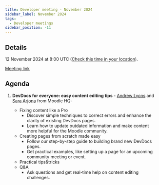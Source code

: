 ```yaml
---
title: Developer meeting - November 2024
sidebar_label: November 2024
tags:
  - Developer meetings
sidebar_position: -11
---
```


## Details

12 November 2024 at 8:00 UTC ([Check this time in your location](https://www.timeanddate.com/worldclock/fixedtime.html?msg=Moodle+Developer+meeting+-+August+2023&iso=20230815T07&p1=1440&ah=1)).

[Meeting link](https://moodle.org/mod/bigbluebuttonbn/view.php?id=8596)

## Agenda

1. **DevDocs for everyone: easy content editing tips** - [Andrew Lyons](https://moodle.org/user/profile.php?id=268794) and [Sara Arjona](https://moodle.org/user/profile.php?id=119927) from Moodle HQ:

    - Fixing content like a Pro
        - Discover simple techniques to correct errors and enhance the clarity of existing DevDocs pages.
        - Learn how to update outdated information and make content more helpful for the Moodle community.
    - Creating pages from scratch made easy
        - Follow our step-by-step guide to building brand new DevDocs pages.
        - Get practical examples, like setting up a page for an upcoming community meeting or event.
    - Practical tips&tricks
    - Q&A
        - Ask questions and get real-time help on content editing challenges.
